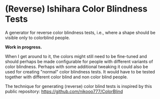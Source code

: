 # (Reverse) Ishihara Color Blindness Tests

A generator for reverse color blindness tests, i.e., where a shape should be visible only to colorblind people.

**Work in progress.**

When I get around to it, the colors might still need to be fine-tuned and should perhaps be made configurable for people with different variants of color blindness.
Perhaps with some additional tweaking it could also be used for creating "normal" color blindness tests. It would have to be tested together with different color blind and non color blind people.

The technique for generating (reverse) color blind tests is inspired by this public repository: https://github.com/nikooo777/ColorBlind
